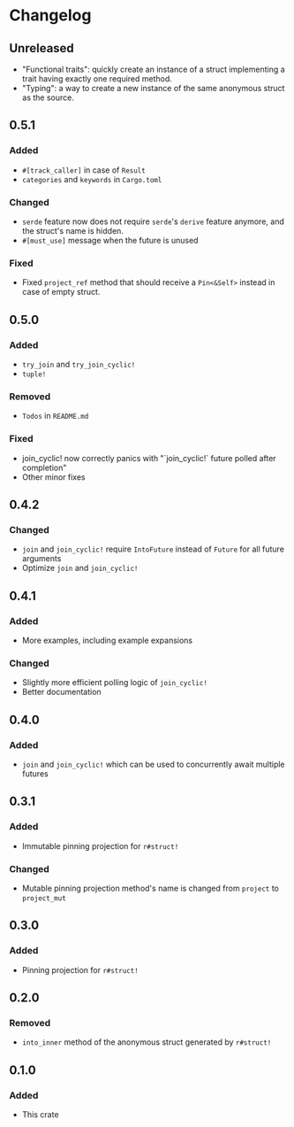 # Changelog

## Unreleased

- "Functional traits": quickly create an instance of a struct implementing a trait having exactly one required method.
- "Typing": a way to create a new instance of the same anonymous struct as the source.

## 0.5.1

### Added

- `#[track_caller]` in case of `Result`
- `categories` and `keywords` in `Cargo.toml`

### Changed

- `serde` feature now does not require `serde`'s `derive` feature anymore, and the struct's name is hidden.
- `#[must_use]` message when the future is unused

### Fixed

- Fixed `project_ref` method that should receive a `Pin<&Self>` instead in case of empty struct.

## 0.5.0

### Added

- `try_join` and `try_join_cyclic!`
- `tuple!`

### Removed

- `Todos` in `README.md`

### Fixed

- join_cyclic! now correctly panics with "\`join_cyclic!\` future polled after completion"
- Other minor fixes

## 0.4.2

### Changed

- `join` and `join_cyclic!` require `IntoFuture` instead of `Future` for all future arguments
- Optimize `join` and `join_cyclic!`

## 0.4.1

### Added

- More examples, including example expansions
  
### Changed

- Slightly more efficient polling logic of `join_cyclic!`
- Better documentation

## 0.4.0

### Added

- `join` and `join_cyclic!` which can be used to concurrently await multiple futures

## 0.3.1

### Added

- Immutable pinning projection for `r#struct!`

### Changed

- Mutable pinning projection method's name is changed from `project` to `project_mut`

## 0.3.0

### Added

- Pinning projection for `r#struct!`

## 0.2.0

### Removed

- `into_inner` method of the anonymous struct generated by `r#struct!`

## 0.1.0

### Added

- This crate
